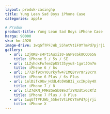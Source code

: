 ```yaml
---
layout: produk-casinghp
title: Yung Lean Sad Boys iPhone Case
categories: apple

# Produk
product-title: Yung Lean Sad Boys iPhone Case
harga: 90000
sku: hn-4920
image-drive: 1wqGfTPFJWb_55hetVtiFOYTmPd7pjrji
gallery:
  - url: 12jOKB-s4Ft5Auxiz0-aGF9cGkUCODo5G
    title: iPhone 5 / 5s / SE
  - url: 1LZyhdxFwfem2pU5t35yyu8-1gotJOn7m
    title: iPhone 6 / 6s
  - url: 177ZFf9xvYOurkyfw47IMQBYvrOr28xrX
    title: iPhone 6 Plus / 6s Plus
  - url: 1nlDifx9Uw_HddL4b5WGB3i_xcIHpBy4X
    title: iPhone 7 / 8
  - url: 1lZ7dRN_FMHZGeSb08e3fzYN3dtxGcRfZ
    title: iPhone 7 Plus / 8 Plus
  - url: 1wqGfTPFJWb_55hetVtiFOYTmPd7pjrji
    title: iPhone X
---
```

